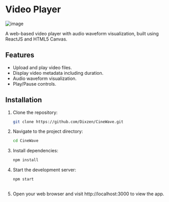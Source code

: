 # Video Player

![image](https://github.com/Dixzen/CineWave/assets/78369837/9a9f872c-be9e-4f44-8232-23f767bfa488)

A web-based video player with audio waveform visualization, built using ReactJS and HTML5 Canvas.

## Features

- Upload and play video files.
- Display video metadata including duration.
- Audio waveform visualization.
- Play/Pause controls.

## Installation

1. Clone the repository:

   ```bash
   git clone https://github.com/Dixzen/CineWave.git

2. Navigate to the project directory:

    ```bash
    cd CineWave

3. Install dependencies:

    ```bash
    npm install

4. Start the development server:

    ```bash
    npm start
  
5. Open your web browser and visit http://localhost:3000 to view the app.
